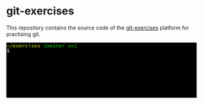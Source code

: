 # git-exercises

This repository contains the source code of the [git-exercises](https://gitexercises.fracz.com/) platform for practising git.

![git-exercises](frontend/public/images/intro.gif)
